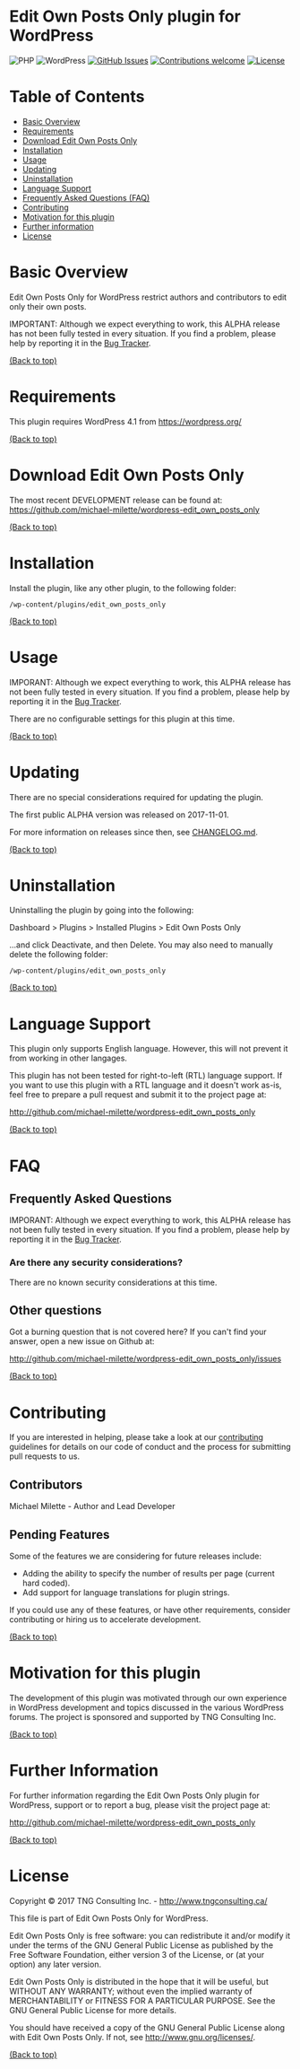 Edit Own Posts Only plugin for WordPress
======================================
![PHP](https://img.shields.io/badge/PHP-v5.6%20%2F%20v7.0%20%2F%20v7.1-blue.svg)
![WordPress](https://img.shields.io/badge/WordPress-v4.1%20to%20v4.8-blue.svg)
[![GitHub Issues](https://img.shields.io/github/issues/michael-milette/wordpress-edit_own_posts_only.svg)](https://github.com/michael-milette/wordpress-edit_own_posts_only/issues)
[![Contributions welcome](https://img.shields.io/badge/contributions-welcome-green.svg)](#contributing)
[![License](https://img.shields.io/badge/License-GPL%20v3-blue.svg)](#license)

# Table of Contents

- [Basic Overview](#basic-overview)
- [Requirements](#requirements)
- [Download Edit Own Posts Only](#download-edit-own-posts-only)
- [Installation](#installation)
- [Usage](#usage)
- [Updating](#updating)
- [Uninstallation](#uninstallation)
- [Language Support](#language-support)
- [Frequently Asked Questions (FAQ)](#faq)
- [Contributing](#contributing)
- [Motivation for this plugin](#motivation-for-this-plugin)
- [Further information](#further-information)
- [License](#license)

# Basic Overview

Edit Own Posts Only for WordPress restrict authors and contributors to edit only their own posts.

IMPORTANT: Although we expect everything to work, this ALPHA release has not been fully tested in every situation. If you find a problem, please help by reporting it in the [Bug Tracker](http://github.com/michael-milette/wordpress-edit_own_posts_only/issues).

[(Back to top)](#table-of-contents)

# Requirements

This plugin requires WordPress 4.1 from https://wordpress.org/

[(Back to top)](#table-of-contents)

# Download Edit Own Posts Only

The most recent DEVELOPMENT release can be found at:
https://github.com/michael-milette/wordpress-edit_own_posts_only

[(Back to top)](#table-of-contents)

# Installation

Install the plugin, like any other plugin, to the following folder:

    /wp-content/plugins/edit_own_posts_only

[(Back to top)](#table-of-contents)

# Usage

IMPORANT: Although we expect everything to work, this ALPHA release has not been fully tested in every situation. If you find a problem, please help by reporting it in the [Bug Tracker](http://github.com/michael-milette/wordpress-edit_own_posts_only/issues).

There are no configurable settings for this plugin at this time.

[(Back to top)](#table-of-contents)

# Updating

There are no special considerations required for updating the plugin.

The first public ALPHA version was released on 2017-11-01.

For more information on releases since then, see
[CHANGELOG.md](https://github.com/michael-milette/wordpress-edit_own_posts_only/blob/master/CHANGELOG.md).

[(Back to top)](#table-of-contents)

# Uninstallation

Uninstalling the plugin by going into the following:

Dashboard > Plugins > Installed Plugins > Edit Own Posts Only

...and click Deactivate, and then Delete. You may also need to manually delete the following folder:

    /wp-content/plugins/edit_own_posts_only

[(Back to top)](#table-of-contents)

# Language Support

This plugin only supports English language. However, this will not prevent it from working in other langages.

This plugin has not been tested for right-to-left (RTL) language support.
If you want to use this plugin with a RTL language and it doesn't work as-is,
feel free to prepare a pull request and submit it to the project page at:

http://github.com/michael-milette/wordpress-edit_own_posts_only

[(Back to top)](#table-of-contents)

# FAQ

## Frequently Asked Questions

IMPORANT: Although we expect everything to work, this ALPHA release has not been fully tested in every situation. If you find a problem, please help by reporting it in the [Bug Tracker](http://github.com/michael-milette/wordpress-edit_own_posts_only/issues).

### Are there any security considerations?

There are no known security considerations at this time.

## Other questions

Got a burning question that is not covered here? If you can't find your answer, open a new issue on Github at:

http://github.com/michael-milette/wordpress-edit_own_posts_only/issues

[(Back to top)](#table-of-contents)

# Contributing

If you are interested in helping, please take a look at our [contributing](https://github.com/michael-milette/wordpress-edit_own_posts_only/blob/master/CONTRIBUTING.md) guidelines for details on our code of conduct and the process for submitting pull requests to us.

## Contributors

Michael Milette - Author and Lead Developer

## Pending Features

Some of the features we are considering for future releases include:

* Adding the ability to specify the number of results per page (current hard coded).
* Add support for language translations for plugin strings.

If you could use any of these features, or have other requirements, consider contributing or hiring us to accelerate development.

[(Back to top)](#table-of-contents)

# Motivation for this plugin

The development of this plugin was motivated through our own experience in WordPress development and topics discussed in the various WordPress forums. The project is sponsored and supported by TNG Consulting Inc.

[(Back to top)](#table-of-contents)

# Further Information

For further information regarding the Edit Own Posts Only plugin for WordPress, support or to report a bug, please visit the project page at:

http://github.com/michael-milette/wordpress-edit_own_posts_only

[(Back to top)](#table-of-contents)

# License

Copyright © 2017 TNG Consulting Inc. - http://www.tngconsulting.ca/

This file is part of Edit Own Posts Only for WordPress.

Edit Own Posts Only is free software: you can redistribute it and/or modify
it under the terms of the GNU General Public License as published by
the Free Software Foundation, either version 3 of the License, or
(at your option) any later version.

Edit Own Posts Only is distributed in the hope that it will be useful,
but WITHOUT ANY WARRANTY; without even the implied warranty of
MERCHANTABILITY or FITNESS FOR A PARTICULAR PURPOSE.  See the
GNU General Public License for more details.

You should have received a copy of the GNU General Public License
along with Edit Own Posts Only.  If not, see <http://www.gnu.org/licenses/>.

[(Back to top)](#table-of-contents)